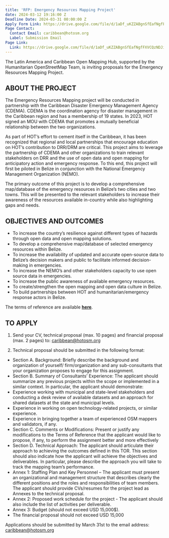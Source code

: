 ```yaml
---
title: 'RFP: Emergency Resources Mapping Project'
date: 2024-03-12 19:16:00 Z
Deadline Date: 2024-03-31 00:00:00 Z
Apply Form Link: https://drive.google.com/file/d/1aDf_uKZZABgnSfEafNgfFXVCQzNDJiNt/view?usp=sharing
Page Contact:
  Contact Email: caribbean@hotosm.org
  Label: Submission Email
Page Link:
  Link: https://drive.google.com/file/d/1aDf_uKZZABgnSfEafNgfFXVCQzNDJiNt/view?usp=sharing
---
```


The Latin America and Caribbean Open Mapping Hub, supported by the Humanitarian OpenStreetMap Team, is inviting proposals for the Emergency Resources Mapping Project.

## ABOUT THE PROJECT

The Emergency Resources Mapping project will be conducted in partnership with the Caribbean Disaster Emergency Management Agency (CDEMA). CDEMA is the coordination agency for disaster management in the Caribbean region and has a membership of 19 states.  In 2023, HOT signed an MOU with CDEMA that promotes a mutually beneficial relationship between the two organizations.  

As part of HOT’s effort to cement itself in the Caribbean, it has been recognized that regional and local partnerships that encourage education on HOT’s contribution to DRR/DRM are critical.  This project aims to leverage the partnership of CDEMA and other organizations to train relevant stakeholders on DRR and the use of open data and open mapping for anticipatory action and emergency response.  To this end, this project will first be piloted in Belize in conjunction with the National Emergency Management Organization (NEMO). 

The primary outcome of this project is to develop a comprehensive map/database of the emergency resources in Belize’s two cities and two towns. This will be presented to the relevant stakeholders to increase their awareness of the resources available in-country while also highlighting gaps and needs.

## OBJECTIVES AND OUTCOMES

* To increase the country’s resilience against different types of hazards through open data and open mapping solutions. 
* To develop a comprehensive map/database of selected emergency resources within Belize.
* To increase the availability of updated and accurate open-source data to Belize’s decision makers and public to facilitate informed decision-making in emergencies.
* To increase the NEMO’s and other stakeholders capacity to use open source data in emergencies. 
* To increase the public awareness of available emergency resources.
* To create/strengthen the open mapping and open data culture in Belize.
* To build partnerships between HOT and humanitarian/emergency response actors in Belize. 

The terms of reference are available **[here](https://drive.google.com/file/d/1aDf_uKZZABgnSfEafNgfFXVCQzNDJiNt/view)**.

## TO APPLY
1. Send your CV, technical proposal (max. 10 pages) and financial proposal (max. 2 pages) to: caribbean@hotosm.org

2. Technical proposal should be submitted in the following format:
* Section A. Background: Briefly describe the background and organization of yourself/ firm/organization and any sub-consultants that your organization proposes to engage for this assignment. 
* Section B. Summary of Consultants’ Experience: The applicant should summarize any previous projects within the scope or implemented in a similar context. In particular, the applicant should demonstrate:
* Experience working with municipal and state-level stakeholders and conducting a desk review of available datasets and an approach for shared datasets at the state and municipal levels. 
* Experience in working on open technology-related projects, or similar experience.
* Experience in bringing together a team of experienced OSM mappers and validators, if any.
* Section C. Comments or Modifications: Present or justify any modifications to the Terms of Reference that the applicant would like to propose, if any, to perform the assignment better and more effectively
* Section D. Technical Approach: The applicant should articulate their approach to achieving the outcomes defined in this TOR. This section should also indicate how the applicant will achieve the objectives and deliverables. In particular, please describe the approach you will take to track the mapping team’s performance. 
* Annex 1: Staffing Plan and Key Personnel – The applicant must present an organizational and management structure that describes clearly the different positions and the roles and responsibilities of team members. The applicant should provide CVs/resumes for the project lead as Annexes to the technical proposal. 
* Annex 2: Proposed work schedule for the project - The applicant should also include the list of activities per deliverable. 
* Annex 3: Budget (should not exceed USD 15,000$). 
* The financial proposal should not exceed USD 15,000

Applications should be submitted by March 31st to the email address: caribbean@hotosm.org